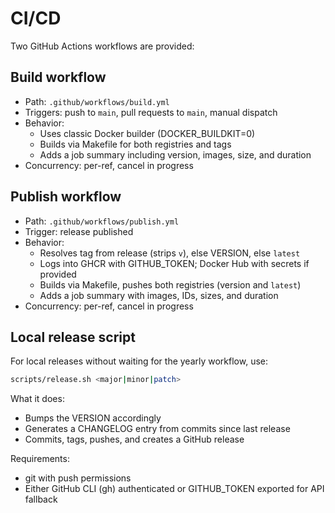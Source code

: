 # CI/CD

Two GitHub Actions workflows are provided:

## Build workflow

- Path: `.github/workflows/build.yml`
- Triggers: push to `main`, pull requests to `main`, manual dispatch
- Behavior:
  - Uses classic Docker builder (DOCKER_BUILDKIT=0)
  - Builds via Makefile for both registries and tags
  - Adds a job summary including version, images, size, and duration
- Concurrency: per-ref, cancel in progress

## Publish workflow

- Path: `.github/workflows/publish.yml`
- Trigger: release published
- Behavior:
  - Resolves tag from release (strips `v`), else VERSION, else `latest`
  - Logs into GHCR with GITHUB_TOKEN; Docker Hub with secrets if provided
  - Builds via Makefile, pushes both registries (version and `latest`)
  - Adds a job summary with images, IDs, sizes, and duration
- Concurrency: per-ref, cancel in progress

## Local release script

For local releases without waiting for the yearly workflow, use:

```sh
scripts/release.sh <major|minor|patch>
```

What it does:

- Bumps the VERSION accordingly
- Generates a CHANGELOG entry from commits since last release
- Commits, tags, pushes, and creates a GitHub release

Requirements:

- git with push permissions
- Either GitHub CLI (gh) authenticated or GITHUB_TOKEN exported for API fallback
